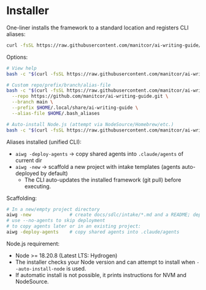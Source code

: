 # Installer

One-liner installs the framework to a standard location and registers CLI aliases:

```bash
curl -fsSL https://raw.githubusercontent.com/manitcor/ai-writing-guide/main/tools/install/install.sh | bash
```

Options:
```bash
# View help
bash -c "$(curl -fsSL https://raw.githubusercontent.com/manitcor/ai-writing-guide/main/tools/install/install.sh)" -- --help

# Custom repo/prefix/branch/alias-file
bash -c "$(curl -fsSL https://raw.githubusercontent.com/manitcor/ai-writing-guide/main/tools/install/install.sh)" -- \
  --repo https://github.com/manitcor/ai-writing-guide.git \
  --branch main \
  --prefix $HOME/.local/share/ai-writing-guide \
  --alias-file $HOME/.bash_aliases

# Auto-install Node.js (attempt via NodeSource/Homebrew/etc.)
bash -c "$(curl -fsSL https://raw.githubusercontent.com/manitcor/ai-writing-guide/main/tools/install/install.sh)" -- --auto-install-node
```

Aliases installed (unified CLI):
- `aiwg -deploy-agents` → copy shared agents into `.claude/agents` of current dir
- `aiwg -new` → scaffold a new project with intake templates (agents auto-deployed by default)
  - The CLI auto-updates the installed framework (git pull) before executing.

Scaffolding:
```bash
# In a new/empty project directory
aiwg -new              # create docs/sdlc/intake/*.md and a README; deploy agents; init git
# use --no-agents to skip deployment
# to copy agents later or in an existing project:
aiwg -deploy-agents    # copy shared agents into .claude/agents
```

Node.js requirement:
- Node >= 18.20.8 (Latest LTS: Hydrogen)
- The installer checks your Node version and can attempt to install when `--auto-install-node` is used.
- If automatic install is not possible, it prints instructions for NVM and NodeSource.
